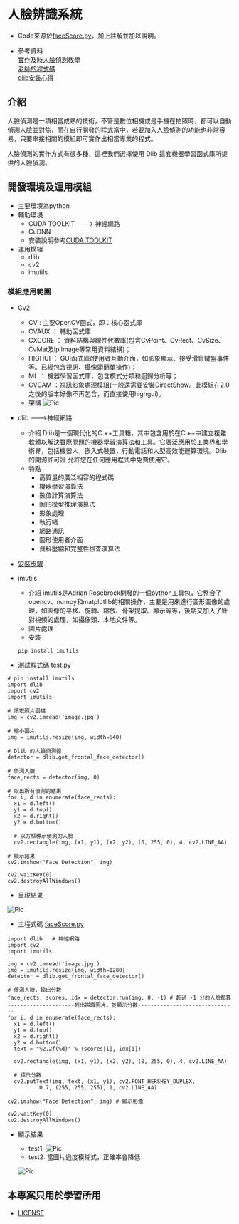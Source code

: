 # 人臉辨識系統
* Code來源於[faceScore.py](https://gitlab.com/ccc109/ai/-/blob/master/09-image/02-face/face1/faceScore.py)，加上註解並加以說明。

* 參考資料<br>
[實作及時人臉偵測教學](https://blog.gtwang.org/programming/python-opencv-dlib-face-detection-implementation-tutorial/#google_vignette)<br>
[老師的程式碼](https://gitlab.com/ccc109/ai/-/blob/master/09-image/02-face/face1/faceScore.py)<br>
[dlib安裝心得](https://ithelp.ithome.com.tw/articles/10231535)<br>

## 介紹
人臉偵測是一項相當成熟的技術，不管是數位相機或是手機在拍照時，都可以自動偵測人臉並對焦，而在自行開發的程式當中，若要加入人臉偵測的功能也非常容易，只要串接相關的模組即可實作出相當專業的程式。

人臉偵測的實作方式有很多種，這裡我們選擇使用 Dlib 這套機器學習函式庫所提供的人臉偵測。

## 開發環境及運用模組
* 主要環境為python
* 輔助環境
    * CUDA TOOLKIT ---> 神經網路
    * CuDNN         
    * 安裝說明參考[CUDA TOOLKIT](https://developer.nvidia.com/cuda-toolkit)
* 運用模組 
    * dlib
    * cv2
    * imutils
### 模組應用範圍
* Cv2
    * CV :   主要OpenCV函式，即：核心函式庫
    * CVAUX ：  輔助函式庫
    * CXCORE ：  資料結構與線性代數庫(包含CvPoint、CvRect、CvSize、CvMat及lpiImage等常用資料結構)；
    * HIGHUI ： GUI函式庫(使用者互動介面，如影象顯示、接受滑鼠鍵盤事件等。已經包含視訊、攝像頭簡單操作)；
    * ML ：  機器學習函式庫，包含模式分類和迴歸分析等；
    * CVCAM ：視訊影象處理模組(一般還需要安裝DirectShow。此模組在2.0之後的版本好像不再包含，而直接使用highgui)。
    * 架構
    ![Pic](https://github.com/brian891005/ai109b/blob/main/Note/%E5%9C%96%E7%89%87/cv2.jpg)

* dlib --->神經網路
    * 介紹
    Dlib是一個現代化的C ++工具箱，其中包含用於在C ++中建立複雜軟體以解決實際問題的機器學習演算法和工具。它廣泛應用於工業界和學術界，包括機器人，嵌入式裝置，行動電話和大型高效能運算環境。Dlib的開源許可證 允許您在任何應用程式中免費使用它。
    * 特點
        * 高質量的廣泛相容的程式碼
        * 機器學習演算法
        * 數值計算演算法
        * 圖形模型推理演算法
        * 影象處理
        * 執行緒
        * 網路通訊
        * 圖形使用者介面
        * 資料壓縮和完整性檢查演算法
* [安裝步驟](https://ithelp.ithome.com.tw/articles/10231535)

* imutils
    * 介紹
    imutils是Adrian Rosebrock開發的一個python工具包，它整合了opencv、numpy和matplotlib的相關操作，主要是用來進行圖形圖像的處理，如圖像的平移、旋轉、縮放、骨架提取、顯示等等，後期又加入了針對視頻的處理，如攝像頭、本地文件等。
    * 圖片處理
    * 安裝
    ```
    pip install imutils
    ```

* 測試程式碼
test.py
```
# pip install imutils
import dlib
import cv2
import imutils

# 讀取照片圖檔
img = cv2.imread('image.jpg')

# 縮小圖片
img = imutils.resize(img, width=640)

# Dlib 的人臉偵測器
detector = dlib.get_frontal_face_detector()

# 偵測人臉
face_rects = detector(img, 0)

# 取出所有偵測的結果
for i, d in enumerate(face_rects):
  x1 = d.left()
  y1 = d.top()
  x2 = d.right()
  y2 = d.bottom()

  # 以方框標示偵測的人臉
  cv2.rectangle(img, (x1, y1), (x2, y2), (0, 255, 0), 4, cv2.LINE_AA)

# 顯示結果
cv2.imshow("Face Detection", img)

cv2.waitKey(0)
cv2.destroyAllWindows()
```

* 呈現結果

![Pic](https://github.com/brian891005/ai109b/blob/main/Note/%E5%9C%96%E7%89%87/test.jpg)


* 主程式碼
[faceScore.py](https://gitlab.com/ccc109/ai/-/blob/master/09-image/02-face/face1/faceScore.py)
```
import dlib   # 神經網路
import cv2
import imutils

img = cv2.imread('image.jpg')
img = imutils.resize(img, width=1280)
detector = dlib.get_frontal_face_detector()

# 偵測人臉，輸出分數
face_rects, scores, idx = detector.run(img, 0, -1) # 超過 -1 分的人臉都算 
---------------------列出辨識圖片，並顯示分數-------------------------------
for i, d in enumerate(face_rects):
  x1 = d.left()
  y1 = d.top()
  x2 = d.right()
  y2 = d.bottom()
  text = "%2.2f(%d)" % (scores[i], idx[i])

  cv2.rectangle(img, (x1, y1), (x2, y2), (0, 255, 0), 4, cv2.LINE_AA)

  # 標示分數
  cv2.putText(img, text, (x1, y1), cv2.FONT_HERSHEY_DUPLEX,
          0.7, (255, 255, 255), 1, cv2.LINE_AA)

cv2.imshow("Face Detection", img) # 顯示影像

cv2.waitKey(0)
cv2.destroyAllWindows()
```

* 顯示結果
    * test1:
    ![Pic](https://github.com/brian891005/ai109b/blob/main/Note/%E5%9C%96%E7%89%87/result1.jpg)
    * test2:
    當圖片過度模糊式，正確率會降低

    ![Pic](https://github.com/brian891005/ai109b/blob/main/Note/%E5%9C%96%E7%89%87/test2.jpg)

## 本專案只用於學習所用
* [LICENSE](https://github.com/victor0520/ai109b/blob/main/ai_final/LICENSE.md)
